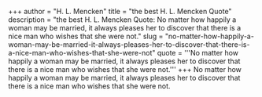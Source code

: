 +++
author = "H. L. Mencken"
title = "the best H. L. Mencken Quote"
description = "the best H. L. Mencken Quote: No matter how happily a woman may be married, it always pleases her to discover that there is a nice man who wishes that she were not."
slug = "no-matter-how-happily-a-woman-may-be-married-it-always-pleases-her-to-discover-that-there-is-a-nice-man-who-wishes-that-she-were-not"
quote = '''No matter how happily a woman may be married, it always pleases her to discover that there is a nice man who wishes that she were not.'''
+++
No matter how happily a woman may be married, it always pleases her to discover that there is a nice man who wishes that she were not.
